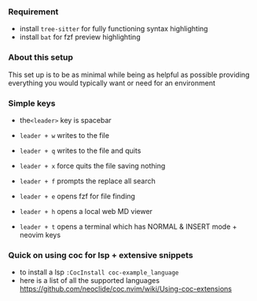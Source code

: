 ### Requirement
- install `tree-sitter` for fully functioning syntax highlighting 
- install `bat` for fzf preview highlighting
### About this setup
This set up is to be as minimal while being as helpful as possible providing everything you would typically want or need for an environment

### Simple keys

- the`<leader>` key is spacebar

- `leader + w` writes to the file
- `leader + q` writes to the file and quits
- `leader + x` force quits the file saving nothing
- `leader + f` prompts the replace all search
- `leader + e` opens fzf for file finding
- `leader + h` opens a local web MD viewer
- `leader + t` opens a terminal which has NORMAL & INSERT mode + neovim keys

### Quick on using coc for lsp + extensive snippets

- to install a lsp `:CocInstall coc-example_language`
- here is a list of all the supported languages  https://github.com/neoclide/coc.nvim/wiki/Using-coc-extensions


